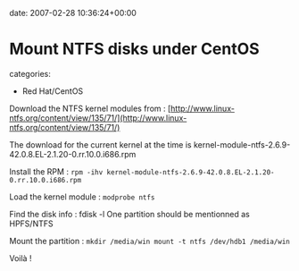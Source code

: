 


date: 2007-02-28 10:36:24+00:00


# Mount NTFS disks under CentOS

categories:
- Red Hat/CentOS


Download the NTFS kernel modules from :
[http://www.linux-ntfs.org/content/view/135/71/](http://www.linux-ntfs.org/content/view/135/71/)

The download for the current kernel at the time is kernel-module-ntfs-2.6.9-42.0.8.EL-2.1.20-0.rr.10.0.i686.rpm

Install the RPM :
`rpm -ihv kernel-module-ntfs-2.6.9-42.0.8.EL-2.1.20-0.rr.10.0.i686.rpm`

Load the kernel module :
`modprobe ntfs`

Find the disk info : fdisk -l
One partition should be mentionned as HPFS/NTFS

Mount the partition :
`mkdir /media/win
mount -t ntfs /dev/hdb1 /media/win`

Voilà !
